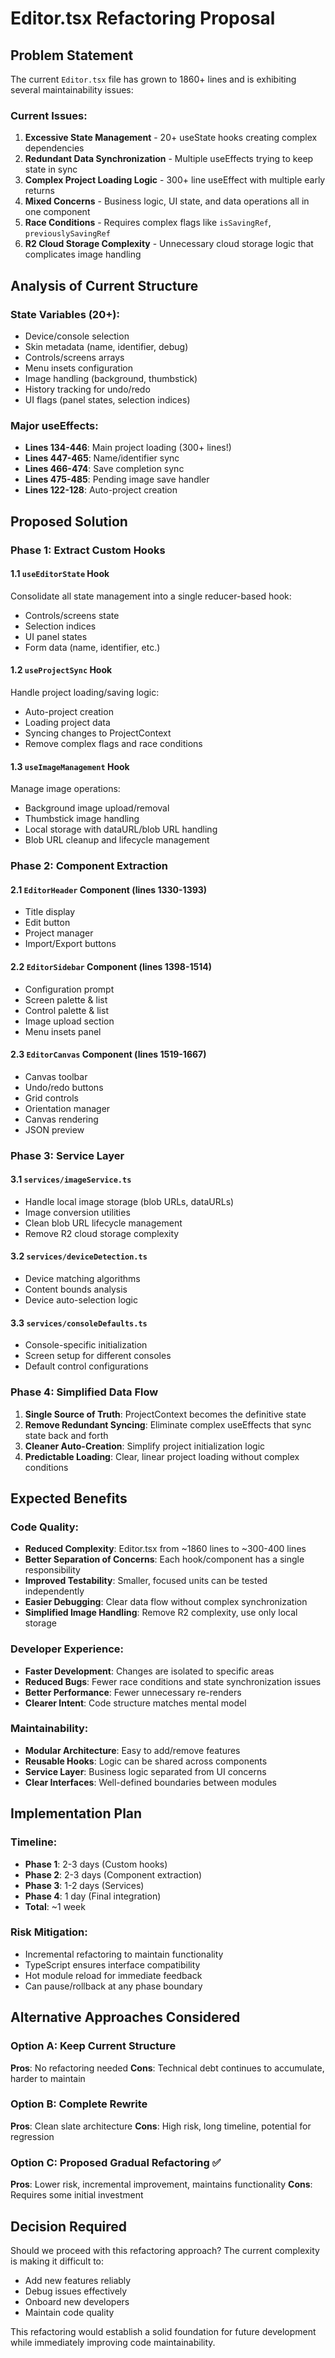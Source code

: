 # Editor.tsx Refactoring Proposal

## Problem Statement

The current `Editor.tsx` file has grown to 1860+ lines and is exhibiting several maintainability issues:

### Current Issues:
1. **Excessive State Management** - 20+ useState hooks creating complex dependencies
2. **Redundant Data Synchronization** - Multiple useEffects trying to keep state in sync
3. **Complex Project Loading Logic** - 300+ line useEffect with multiple early returns
4. **Mixed Concerns** - Business logic, UI state, and data operations all in one component
5. **Race Conditions** - Requires complex flags like `isSavingRef`, `previouslySavingRef`
6. **R2 Cloud Storage Complexity** - Unnecessary cloud storage logic that complicates image handling

## Analysis of Current Structure

### State Variables (20+):
- Device/console selection
- Skin metadata (name, identifier, debug)
- Controls/screens arrays
- Menu insets configuration
- Image handling (background, thumbstick)
- History tracking for undo/redo
- UI flags (panel states, selection indices)

### Major useEffects:
- **Lines 134-446**: Main project loading (300+ lines!)
- **Lines 447-465**: Name/identifier sync
- **Lines 466-474**: Save completion sync
- **Lines 475-485**: Pending image save handler
- **Lines 122-128**: Auto-project creation

## Proposed Solution

### Phase 1: Extract Custom Hooks

#### 1.1 `useEditorState` Hook
Consolidate all state management into a single reducer-based hook:
- Controls/screens state
- Selection indices
- UI panel states
- Form data (name, identifier, etc.)

#### 1.2 `useProjectSync` Hook  
Handle project loading/saving logic:
- Auto-project creation
- Loading project data
- Syncing changes to ProjectContext
- Remove complex flags and race conditions

#### 1.3 `useImageManagement` Hook
Manage image operations:
- Background image upload/removal
- Thumbstick image handling
- Local storage with dataURL/blob URL handling
- Blob URL cleanup and lifecycle management

### Phase 2: Component Extraction

#### 2.1 `EditorHeader` Component (lines 1330-1393)
- Title display
- Edit button
- Project manager
- Import/Export buttons

#### 2.2 `EditorSidebar` Component (lines 1398-1514)
- Configuration prompt
- Screen palette & list
- Control palette & list  
- Image upload section
- Menu insets panel

#### 2.3 `EditorCanvas` Component (lines 1519-1667)
- Canvas toolbar
- Undo/redo buttons
- Grid controls
- Orientation manager
- Canvas rendering
- JSON preview

### Phase 3: Service Layer

#### 3.1 `services/imageService.ts`
- Handle local image storage (blob URLs, dataURLs)
- Image conversion utilities
- Clean blob URL lifecycle management
- Remove R2 cloud storage complexity

#### 3.2 `services/deviceDetection.ts`
- Device matching algorithms
- Content bounds analysis
- Device auto-selection logic

#### 3.3 `services/consoleDefaults.ts`
- Console-specific initialization
- Screen setup for different consoles
- Default control configurations

### Phase 4: Simplified Data Flow

1. **Single Source of Truth**: ProjectContext becomes the definitive state
2. **Remove Redundant Syncing**: Eliminate complex useEffects that sync state back and forth
3. **Cleaner Auto-Creation**: Simplify project initialization logic
4. **Predictable Loading**: Clear, linear project loading without complex conditions

## Expected Benefits

### Code Quality:
- **Reduced Complexity**: Editor.tsx from ~1860 lines to ~300-400 lines
- **Better Separation of Concerns**: Each hook/component has a single responsibility  
- **Improved Testability**: Smaller, focused units can be tested independently
- **Easier Debugging**: Clear data flow without complex synchronization
- **Simplified Image Handling**: Remove R2 complexity, use only local storage

### Developer Experience:
- **Faster Development**: Changes are isolated to specific areas
- **Reduced Bugs**: Fewer race conditions and state synchronization issues
- **Better Performance**: Fewer unnecessary re-renders
- **Clearer Intent**: Code structure matches mental model

### Maintainability:
- **Modular Architecture**: Easy to add/remove features
- **Reusable Hooks**: Logic can be shared across components
- **Service Layer**: Business logic separated from UI concerns
- **Clear Interfaces**: Well-defined boundaries between modules

## Implementation Plan

### Timeline: 
- **Phase 1**: 2-3 days (Custom hooks)
- **Phase 2**: 2-3 days (Component extraction) 
- **Phase 3**: 1-2 days (Services)
- **Phase 4**: 1 day (Final integration)
- **Total**: ~1 week

### Risk Mitigation:
- Incremental refactoring to maintain functionality
- TypeScript ensures interface compatibility
- Hot module reload for immediate feedback
- Can pause/rollback at any phase boundary

## Alternative Approaches Considered

### Option A: Keep Current Structure
**Pros**: No refactoring needed
**Cons**: Technical debt continues to accumulate, harder to maintain

### Option B: Complete Rewrite
**Pros**: Clean slate architecture
**Cons**: High risk, long timeline, potential for regression

### Option C: Proposed Gradual Refactoring ✅
**Pros**: Lower risk, incremental improvement, maintains functionality
**Cons**: Requires some initial investment

## Decision Required

Should we proceed with this refactoring approach? The current complexity is making it difficult to:
- Add new features reliably
- Debug issues effectively  
- Onboard new developers
- Maintain code quality

This refactoring would establish a solid foundation for future development while immediately improving code maintainability.